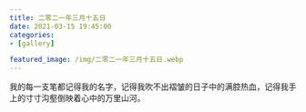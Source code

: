 ```yaml
---
title: 二零二一年三月十五日
date: 2021-03-15 19:45:00
categories:
- [gallery]

featured_image: /img/二零二一年三月十五日.webp
---
```


我的每一支笔都记得我的名字，记得我吹不出褶皱的日子中的满腔热血，记得我手上的寸寸沟壑倒映着心中的万里山河。
